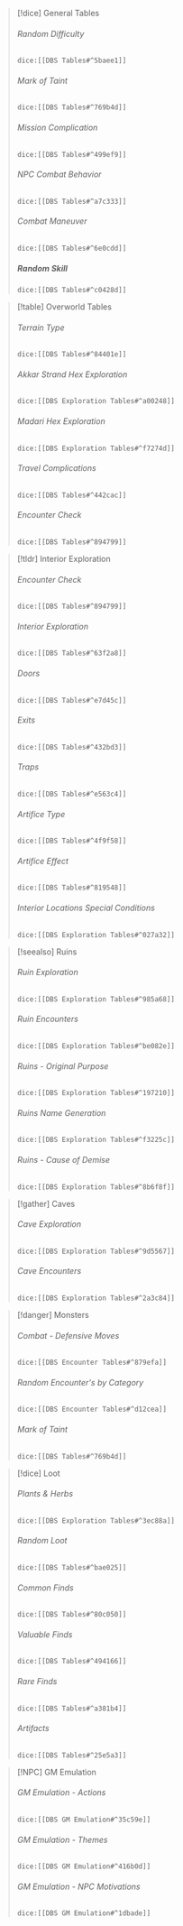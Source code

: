 > [!dice] General Tables
> ###### Random Difficulty
>`dice:[[DBS Tables#^5baee1]]`
>
>######  Mark of Taint
>`dice:[[DBS Tables#^769b4d]]`
>
>######  Mission Complication
>`dice:[[DBS Tables#^499ef9]]`
>
>######  NPC Combat Behavior
>`dice:[[DBS Tables#^a7c333]]`
>
>######  Combat Maneuver
>`dice:[[DBS Tables#^6e0cdd]]`
>
>##### Random Skill
>`dice:[[DBS Tables#^c0428d]]`

> [!table] Overworld Tables
> ###### Terrain Type
>`dice:[[DBS Tables#^84401e]]`
>
>######  Akkar Strand Hex Exploration
>`dice:[[DBS Exploration Tables#^a00248]]`
>
>######  Madari Hex Exploration
>`dice:[[DBS Exploration Tables#^f7274d]]`
>
>###### Travel Complications
>`dice:[[DBS Tables#^442cac]]`
>
>###### Encounter Check
>`dice:[[DBS Tables#^894799]]`


>[!tldr] Interior Exploration
>###### Encounter Check
>`dice:[[DBS Tables#^894799]]`
>
>###### Interior Exploration
>`dice:[[DBS Tables#^63f2a8]]`
>
>###### Doors
>`dice:[[DBS Tables#^e7d45c]]`
>
>###### Exits
>`dice:[[DBS Tables#^432bd3]]`
>
>###### Traps
>`dice:[[DBS Tables#^e563c4]]`
>
>###### Artifice Type
>`dice:[[DBS Tables#^4f9f58]]`
>
>###### Artifice Effect
>`dice:[[DBS Tables#^819548]]`
>
>###### Interior Locations Special Conditions
>`dice:[[DBS Exploration Tables#^027a32]]`

>[!seealso] Ruins
>###### Ruin Exploration
>`dice:[[DBS Exploration Tables#^985a68]]`
>
>###### Ruin Encounters
>`dice:[[DBS Exploration Tables#^be082e]]`
>
>###### Ruins - Original Purpose
>`dice:[[DBS Exploration Tables#^197210]]`
>
>###### Ruins Name Generation
>`dice:[[DBS Exploration Tables#^f3225c]]`
>
>###### Ruins - Cause of Demise
>`dice:[[DBS Exploration Tables#^8b6f8f]]`


> [!gather] Caves
>###### Cave Exploration
>`dice:[[DBS Exploration Tables#^9d5567]]`
>
>###### Cave Encounters
>`dice:[[DBS Exploration Tables#^2a3c84]]`


> [!danger] Monsters
>###### Combat - Defensive Moves
>`dice:[[DBS Encounter Tables#^879efa]]`
>
>###### Random Encounter's by Category 
>`dice:[[DBS Encounter Tables#^d12cea]]`
>
>###### Mark of Taint
>`dice:[[DBS Tables#^769b4d]]`



>[!dice] Loot
>
>###### Plants & Herbs
>`dice:[[DBS Exploration Tables#^3ec88a]]`
>
>###### Random Loot
>`dice:[[DBS Tables#^bae025]]`
>
>###### Common Finds
>`dice:[[DBS Tables#^80c050]]`
>
>###### Valuable Finds
>`dice:[[DBS Tables#^494166]]`
>
>######  Rare Finds
>`dice:[[DBS Tables#^a381b4]]`
>
>###### Artifacts
>`dice:[[DBS Tables#^25e5a3]]`


>[!NPC] GM Emulation
>
>###### GM Emulation - Actions
>`dice:[[DBS GM Emulation#^35c59e]]`
>
>###### GM Emulation - Themes
>`dice:[[DBS GM Emulation#^416b0d]]`
>
>###### GM Emulation - NPC Motivations
>`dice:[[DBS GM Emulation#^1dbade]]`
